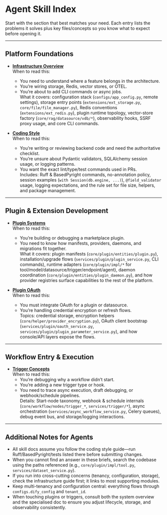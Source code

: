 # Agent Skill Index

Start with the section that best matches your need. Each entry lists the problems it solves plus key files/concepts so you know what to expect before opening it.

---

## Platform Foundations

- **[Infrastructure Overview](agent_skills/infra.md)**  
  When to read this:  
  - You need to understand where a feature belongs in the architecture.  
  - You’re wiring storage, Redis, vector stores, or OTEL.  
  - You’re about to add CLI commands or async jobs.  
  What it covers: configuration stack (`configs/app_config.py`, remote settings), storage entry points (`extensions/ext_storage.py`, `core/file/file_manager.py`), Redis conventions (`extensions/ext_redis.py`), plugin runtime topology, vector-store factory (`core/rag/datasource/vdb/*`), observability hooks, SSRF proxy usage, and core CLI commands.

- **[Coding Style](agent_skills/coding_style.md)**  
  When to read this:  
  - You’re writing or reviewing backend code and need the authoritative checklist.  
  - You’re unsure about Pydantic validators, SQLAlchemy session usage, or logging patterns.  
  - You want the exact lint/type/test commands used in PRs.  
  Includes: Ruff & BasedPyright commands, no-annotation policy, session examples (`with Session(db.engine, ...)`), `@field_validator` usage, logging expectations, and the rule set for file size, helpers, and package management.

---

## Plugin & Extension Development

- **[Plugin Systems](agent_skills/plugin.md)**  
  When to read this:  
  - You’re building or debugging a marketplace plugin.  
  - You need to know how manifests, providers, daemons, and migrations fit together.  
  What it covers: plugin manifests (`core/plugin/entities/plugin.py`), installation/upgrade flows (`services/plugin/plugin_service.py`, CLI commands), runtime adapters (`core/plugin/impl/*` for tool/model/datasource/trigger/endpoint/agent), daemon coordination (`core/plugin/entities/plugin_daemon.py`), and how provider registries surface capabilities to the rest of the platform.

- **[Plugin OAuth](agent_skills/plugin_oauth.md)**  
  When to read this:  
  - You must integrate OAuth for a plugin or datasource.  
  - You’re handling credential encryption or refresh flows.  
  Topics: credential storage, encryption helpers (`core/helper/provider_encryption.py`), OAuth client bootstrap (`services/plugin/oauth_service.py`, `services/plugin/plugin_parameter_service.py`), and how console/API layers expose the flows.

---

## Workflow Entry & Execution

- **[Trigger Concepts](agent_skills/trigger.md)**  
  When to read this:  
  - You’re debugging why a workflow didn’t start.  
  - You’re adding a new trigger type or hook.  
  - You need to trace async execution, draft debugging, or webhook/schedule pipelines.  
  Details: Start-node taxonomy, webhook & schedule internals (`core/workflow/nodes/trigger_*`, `services/trigger/*`), async orchestration (`services/async_workflow_service.py`, Celery queues), debug event bus, and storage/logging interactions.

---

## Additional Notes for Agents

- All skill docs assume you follow the coding style guide—run Ruff/BasedPyright/tests listed there before submitting changes.  
- When you cannot find an answer in these briefs, search the codebase using the paths referenced (e.g., `core/plugin/impl/tool.py`, `services/dataset_service.py`).  
- If you run into cross-cutting concerns (tenancy, configuration, storage), check the infrastructure guide first; it links to most supporting modules.  
- Keep multi-tenancy and configuration central: everything flows through `configs.dify_config` and `tenant_id`.  
- When touching plugins or triggers, consult both the system overview and the specialised doc to ensure you adjust lifecycle, storage, and observability consistently.
